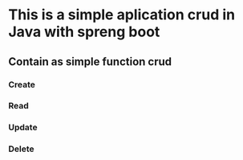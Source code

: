# This is a simple aplication crud in Java with spreng boot

## Contain as simple function crud 

### Create
### Read
### Update
### Delete